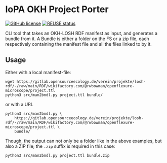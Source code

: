 <!--
SPDX-FileCopyrightText: 2022 Robin Vobruba <hoijui.quaero@gmail.com>

SPDX-License-Identifier: CC0-1.0
-->

# IoPA OKH Project Porter

[![GitHub license](
    https://img.shields.io/github/license/hoijui/BundleBuilder.svg?style=flat)](
    ./LICENSE)
[![REUSE status](
    https://api.reuse.software/badge/github.com/hoijui/BundleBuilder)](
    https://api.reuse.software/info/github.com/hoijui/BundleBuilder)

CLI tool that takes an OKH-LOSH RDF manifest as input,
and generates a bundle from it.
A Bundle is either a folder on the FS or a zip file,
each respectively containing the manifest file
and all the files linked to by it.

## Usage

Either with a local manifest-file:

```shell
wget https://gitlab.opensourceecology.de/verein/projekte/losh-rdf/-/raw/main/RDF/wikifactory.com/@rwbowman/openflexure-microscope/project.ttl
python3 src/man2bndl.py project.ttl bundle/
```

or with a URL

```shell
python3 src/man2bndl.py \
    https://gitlab.opensourceecology.de/verein/projekte/losh-rdf/-/raw/main/RDF/wikifactory.com/@rwbowman/openflexure-microscope/project.ttl \
    bundle/
```

Though, the output can not only be a folder like in the above examples,
but also a ZIP file;
the `.zip` suffix is required in this case:

```shell
python3 src/man2bndl.py project.ttl bundle.zip
```

